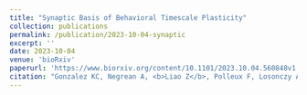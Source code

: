 ```yaml
---
title: "Synaptic Basis of Behavioral Timescale Plasticity"
collection: publications
permalink: /publication/2023-10-04-synaptic
excerpt: ''
date: 2023-10-04
venue: 'bioRxiv'
paperurl: 'https://www.biorxiv.org/content/10.1101/2023.10.04.560848v1.abstract'
citation: "Gonzalez KC, Negrean A, <b>Liao Z</b>, Polleux F, Losonczy A. Synaptic Basis of Behavioral Timescale Plasticity. bioRxiv. 2023 Oct 04."
---
```

